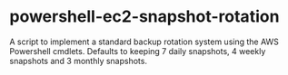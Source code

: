 # powershell-ec2-snapshot-rotation

A script to implement a standard backup rotation system using the AWS Powershell cmdlets.  Defaults to keeping 7 daily snapshots, 4 weekly snapshots and 3 monthly snapshots.
